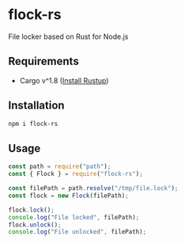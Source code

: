 # flock-rs

File locker based on Rust for Node.js

## Requirements

- Cargo v^1.8 ([Install Rustup](https://www.rust-lang.org/tools/install))

## Installation

```sh
npm i flock-rs
```

## Usage

```javascript
const path = require("path");
const { Flock } = require("flock-rs");

const filePath = path.resolve("/tmp/file.lock");
const flock = new Flock(filePath);

flock.lock();
console.log("File locked", filePath);
flock.unlock();
console.log("File unlocked", filePath);
```
